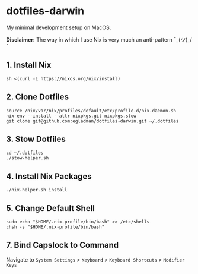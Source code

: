 # dotfiles-darwin

My minimal development setup on MacOS.

**Disclaimer:** The way in which I use Nix is very much an anti-pattern ¯\_(ツ)_/¯

## 1. Install Nix
```
sh <(curl -L https://nixos.org/nix/install)
```

## 2. Clone Dotfiles
```
source /nix/var/nix/profiles/default/etc/profile.d/nix-daemon.sh
nix-env --install --attr nixpkgs.git nixpkgs.stow
git clone git@github.com:egladman/dotfiles-darwin.git ~/.dotfiles
```

## 3. Stow Dotfiles
```
cd ~/.dotfiles
./stow-helper.sh
```

## 4. Install Nix Packages
```
./nix-helper.sh install
```

## 5. Change Default Shell
```
sudo echo "$HOME/.nix-profile/bin/bash" >> /etc/shells
chsh -s "$HOME/.nix-profile/bin/bash"
```

## 7. Bind Capslock to Command

Navigate to `System Settings` > `Keyboard` > `Keyboard Shortcuts` > `Modifier Keys`
